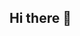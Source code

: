## Hi there 👋

<!--
**PDK205/PDK205** is a ✨ _special_ ✨ repository because its `README.md` (this file) appears on your GitHub profile.

Here are some ideas to get you started:

- 🔭 I’m currently working on ...djjnz
- 🌱 I’m currently learning ...
- 👯 I’m looking to collaborate on ...
- 🤔 I’m looking for help with ...gj
- 💬 Ask me about ...dfg(hnvdks
- 📫 How to reach me: ...eu
- 😄 Pronouns: ...pdkcr
- ⚡ Fun fact: ...khndid
-->
